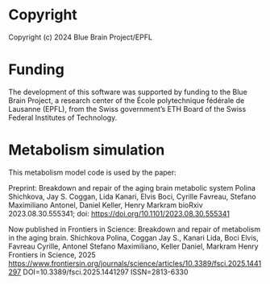 # Copyright

Copyright (c) 2024 Blue Brain Project/EPFL

# Funding

The development of this software was supported by funding to the Blue Brain Project, a research center of the École polytechnique fédérale de Lausanne (EPFL), from the Swiss government’s ETH Board of the Swiss Federal Institutes of Technology.

# Metabolism simulation

This metabolism model code is used by the paper:

Preprint: Breakdown and repair of the aging brain metabolic system
Polina Shichkova, Jay S. Coggan, Lida Kanari, Elvis Boci, Cyrille Favreau, Stefano Maximiliano Antonel, Daniel Keller, Henry Markram
bioRxiv 2023.08.30.555341; doi: https://doi.org/10.1101/2023.08.30.555341

Now published in Frontiers in Science:
Breakdown and repair of metabolism in the aging brain. Shichkova Polina, Coggan Jay S., Kanari Lida, Boci Elvis, Favreau Cyrille, Antonel Stefano Maximiliano, Keller Daniel, Markram Henry 
Frontiers in Science, 2025
https://www.frontiersin.org/journals/science/articles/10.3389/fsci.2025.1441297
DOI=10.3389/fsci.2025.1441297
ISSN=2813-6330


